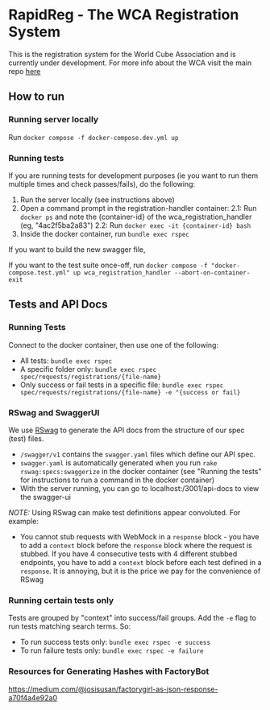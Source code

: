 # RapidReg - The WCA Registration System

This is the registration system for the World Cube Association and is currently
under development. For more info about the WCA visit the main repo [here](https://github.com/thewca/worldcubeassociation.org)

## How to run

### Running server locally
Run  `docker compose -f docker-compose.dev.yml up`

### Running tests

If you are running tests for development purposes (ie you want to run them multiple times and check passes/fails), do the following:
1. Run the server locally (see instructions above)
2. Open a command prompt in the registration-handler container:
    2.1: Run `docker ps` and note the {container-id} of the wca_registration_handler (eg, "4ac2f5ba2a83")
    2.2: Run `docker exec -it {container-id} bash`
3. Inside the docker container, run `bundle exec rspec`

If you want to build the new swagger file, 

If you want to the test suite once-off, run `docker compose -f "docker-compose.test.yml" up wca_registration_handler --abort-on-container-exit`

## Tests and API Docs

### Running Tests

Connect to the docker container, then use one of the following:
- All tests: `bundle exec rspec`
- A specific folder only: `bundle exec rspec spec/requests/registrations/{file-name}`
- Only success or fail tests in a specific file: `bundle exec rspec spec/requests/registrations/{file-name} -e "{success or fail}`


### RSwag and SwaggerUI

We use [RSwag](https://github.com/rswag/RSwag) to generate the API docs from the structure of our spec (test) files.
- `/swagger/v1` contains the `swagger.yaml` files which define our API spec.
- `swagger.yaml` is automatically generated when you run `rake rswag:specs:swaggerize` in the docker container (see "Running the tests" for instructions to run a command in the docker container)
- With the server running, you can go to localhost:/3001/api-docs to view the swagger-ui

*NOTE:* Using RSwag can make test definitions appear convoluted. For example:
- You cannot stub requests with WebMock in a `response` block - you have to add a `context` block before the `response` block where the request is stubbed. If you have 4 consecutive tests with 4 different stubbed endpoints, you have to add a `context` block before each test defined in a `response`. It is annoying, but it is the price we pay for the convenience of RSwag

### Running certain tests only

Tests are grouped by "context" into success/fail groups. Add the `-e` flag to run tests matching search terms. So:
- To run success tests only: `bundle exec rspec -e success`
- To run failure tests only: `bundle exec rspec -e failure`

### Resources for Generating Hashes with FactoryBot

https://medium.com/@josisusan/factorygirl-as-json-response-a70f4a4e92a0
